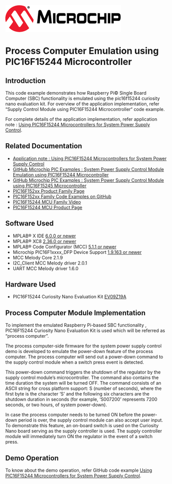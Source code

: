 <!-- Please do not change this logo with link -->

[![MCHP](images/microchip.png)](https://www.microchip.com)

# Process Computer Emulation using PIC16F15244 Microcontroller

## Introduction

This code example demonstrates how Raspberry Pi© Single Board Computer (SBC) functionality is emulated using the pic16f15244 curiosity nano evaluation kit. For overview of the application implementation, refer “Supply Control Module using PIC16F15244 Microcontroller“ code example.

For complete details of the application implementation, refer application note : [Using PIC16F15244 Microcontrollers for System Power Supply Control]( https://www.microchip.com/DS00004121).


## Related Documentation

- [Application note : Using PIC16F15244 Microcontrollers for System Power Supply Control]( https://www.microchip.com/DS00004121)
- [GitHub Microchip PIC Examples : System Power Supply Control Module Emulation using PIC16F15244 Microcontroller](https://github.com/microchip-pic-avr-examples/pic16f15244-cnano-system-power-supply-control-module-mplab-mcc)
- [GitHub Microchip PIC Examples : System Power Supply Control Module using PIC16F15245 Microcontroller](https://github.com/microchip-pic-avr-examples/pic16f15245-system-power-supply-control-module-mplab-mcc)
- [PIC16F152xx Product Family Page](https://www.microchip.com/en-us/products/microcontrollers-and-microprocessors/8-bit-mcus/pic-mcus/pic16f15244)
- [PIC16F152xx Family Code Examples on GitHub](https://github.com/microchip-pic-avr-examples?q=pic16f15244&type=&language=&sort=)
- [PIC16F15244 MCU Family Video](https://www.youtube.com/watch?v=nHLv3Th-o-s)
- [PIC16F15244 MCU Product Page](https://www.microchip.com/en-us/product/PIC16F15244)


## Software Used

- MPLAB® X IDE [6.0.0 or newer](http://www.microchip.com/mplab/mplab-x-ide)
- MPLAB® XC8 [2.36.0 or newer](http://www.microchip.com/mplab/compilers)
- MPLAB® Code Configurator (MCC) [5.1.1 or newer](https://www.microchip.com/mplab/mplab-code-configurator)
- Microchip PIC16F1xxxx_DFP Device Support [1.9.163 or newer](https://packs.download.microchip.com)
- MCC Melody Core 2.1.9
- I2C_Client MCC Melody driver 2.0.1
- UART MCC Melody driver 1.6.0


## Hardware Used

- PIC16F15244 Curiosity Nano Evaluation Kit [EV09Z19A](https://www.microchip.com/en-us/development-tool/EV09Z19A)

## Process Computer Module Implementation 

To implement the emulated Raspberry Pi-based SBC functionality , PIC16F15244 Curiosity Nano Evaluation Kit is used which will be referred as “process computer”.

The process computer-side firmware for the system power supply control demo is developed to emulate the power-down feature of the process computer. The process computer will send out a power-down command to the supply control module when a switch press event is detected. 

This power-down command triggers the shutdown of the regulator by the supply control module’s microcontroller. The command also contains the time duration the system will be turned OFF. The command consists of an ASCII string for cross platform support: S (number of seconds), where the first byte is the character ‘S’ and the following six characters are the shutdown duration in seconds (for example, ‘S007200’ represents 7200 seconds, or two hours, of system power-down).

In case the process computer needs to be turned ON before the power-down period is over, the supply control module can also accept user input. To demonstrate this feature, an on-board switch is used on the Curiosity Nano board serving as the supply controller is used. The supply controller module will immediately turn ON the regulator in the event of a switch press.

## Demo Operation

To know about the demo operation, refer GitHub code example [Using PIC16F15244 Microcontrollers for System Power Supply Control]( https://www.microchip.com/DS00004121).

 
